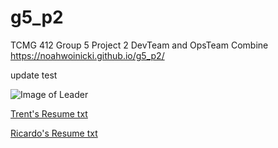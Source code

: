 # g5_p2
TCMG 412 Group 5 Project 2
DevTeam and OpsTeam Combine
https://noahwoinicki.github.io/g5_p2/

update test

![Image of Leader](https://github.com/noahwoinicki/g5_p2/blob/master/leader.JPG?raw=true)


[Trent's Resume txt](TrentResume.txt)


[Ricardo's Resume txt](RicardoResume.txt)
